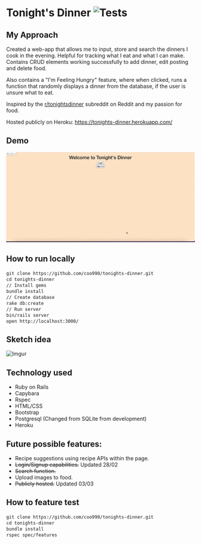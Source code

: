 # Tonight's Dinner ![Tests](https://img.shields.io/badge/tests-passing-brightgreen)

## My Approach
Created a web-app that allows me to input, store and search the dinners I cook in the evening. Helpful for tracking what I eat and what I can make. Contains CRUD elements working successfully to add dinner, edit posting and delete food. 

Also contains a "I'm Feeling Hungry" feature, where when clicked, runs a function that randomly displays a dinner from the database, if the user is unsure what to eat.

Inspired by the [r/tonightsdinner](https://www.reddit.com/r/tonightsdinner/) subreddit on Reddit and my passion for food.

Hosted publicly on Heroku: https://tonights-dinner.herokuapp.com/

## Demo

![](ScreenRecording.gif)

## How to run locally
```
git clone https://github.com/coo990/tonights-dinner.git
cd tonights-dinner
// Install gems
bundle install
// Create database
rake db:create
// Run server
bin/rails server
open http://localhost:3000/
```

## Sketch idea
![Imgur](https://i.imgur.com/sPqEjEx.jpg)

## Technology used
- Ruby on Rails
- Capybara
- Rspec
- HTML/CSS
- Bootstrap
- Postgresql (Changed from SQLite from development)
- Heroku

## Future possible features:
 - Recipe suggestions using recipe APIs within the page.
 - ~~Login/Signup capabilities.~~ Updated 28/02
 - ~~Search function.~~
 - Upload images to food.
 - ~~Publicly hosted.~~ Updated 03/03

## How to feature test
```
git clone https://github.com/coo990/tonights-dinner.git
cd tonights-dinner
bundle install
rspec spec/features
```